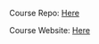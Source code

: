 Course Repo: [Here](https://github.com/btholt/complete-intro-to-react-v5)

Course Website: [Here](https://btholt.github.io/complete-intro-to-react-v5)
